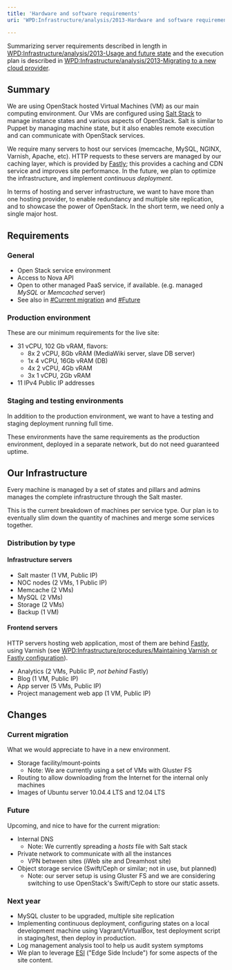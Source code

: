 ```yaml
---
title: 'Hardware and software requirements'
uri: 'WPD:Infrastructure/analysis/2013-Hardware and software requirements'

---
```

Summarizing server requirements described in length in [WPD:Infrastructure/analysis/2013-Usage and future state](/WPD:Infrastructure/analysis/2013-Usage_and_future_state) and the execution plan is described in [WPD:Infrastructure/analysis/2013-Migrating to a new cloud provider](/WPD:Infrastructure/analysis/2013-Migrating_to_a_new_cloud_provider).

## Summary

We are using OpenStack hosted Virtual Machines (VM) as our main computing environment. Our VMs are configured using [Salt Stack](http://saltstack.com) to manage instance states and various aspects of OpenStack. Salt is similar to Puppet by managing machine state, but it also enables remote execution and can communicate with OpenStack services.

We require many servers to host our services (memcache, MySQL, NGINX, Varnish, Apache, etc). HTTP requests to these servers are managed by our caching layer, which is provided by [Fastly](http://fastly.com); this provides a caching and CDN service and improves site performance. In the future, we plan to optimize the infrastructure, and implement *continuous deployment*.

In terms of hosting and server infrastructure, we want to have more than one hosting provider, to enable redundancy and multiple site replication, and to showcase the power of OpenStack. In the short term, we need only a single major host.

## Requirements

### General

-   Open Stack service environment
-   Access to Nova API
-   Open to other managed PaaS service, if available. (e.g. managed *MySQL* or *Memcached* server)
-   See also in [\#Current migration](#Current_migration) and [\#Future](#Future)

### Production environment

These are our minimum requirements for the live site:

-   31 vCPU, 102 Gb vRAM, flavors:
    -   8x 2 vCPU, 8Gb vRAM (MediaWiki server, slave DB server)
    -   1x 4 vCPU, 16Gb vRAM (DB)
    -   4x 2 vCPU, 4Gb vRAM
    -   3x 1 vCPU, 2Gb vRAM
-   11 IPv4 Public IP addresses

### Staging and testing environments

In addition to the production environment, we want to have a testing and staging deployment running full time.

These environments have the same requirements as the production environment, deployed in a separate network, but do not need guaranteed uptime.

## Our Infrastructure

Every machine is managed by a set of states and pillars and admins manages the complete infrastructure through the Salt master.

This is the current breakdown of machines per service type. Our plan is to eventually slim down the quantity of machines and merge some services together.

### Distribution by type

#### Infrastructure servers

-   Salt master (1 VM, Public IP)
-   NOC nodes (2 VMs, 1 Public IP)
-   Memcache (2 VMs)
-   MySQL (2 VMs)
-   Storage (2 VMs)
-   Backup (1 VM)

#### Frontend servers

HTTP servers hosting web application, most of them are behind [Fastly](http://fastly.com), using Varnish (see [WPD:Infrastructure/procedures/Maintaining Varnish or Fastly configuration](/WPD:Infrastructure/procedures/Maintaining_Varnish_or_Fastly_configuration)).

-   Analytics (2 VMs, Public IP, *not behind* Fastly)
-   Blog (1 VM, Public IP)
-   App server (5 VMs, Public IP)
-   Project management web app (1 VM, Public IP)

## Changes

### Current migration

What we would appreciate to have in a new environment.

-   Storage facility/mount-points
    -   Note: We are currently using a set of VMs with Gluster FS
-   Routing to allow downloading from the Internet for the internal only machines
-   Images of Ubuntu server 10.04.4 LTS and 12.04 LTS

### Future

Upcoming, and nice to have for the current migration:

-   Internal DNS
    -   Note: We currently spreading a *hosts* file with Salt stack
-   Private network to communicate with all the instances
    -   VPN between sites (iWeb site and Dreamhost site)
-   Object storage service (Swift/Ceph or similar; not in use, but planned)
    -   Note: our server setup is using Gluster FS and we are considering switching to use OpenStack's Swift/Ceph to store our static assets.

### Next year

-   MySQL cluster to be upgraded, multiple site replication
-   Implementing continuous deployment, configuring states on a local development machine using Vagrant/VirtualBox, test deployment script in staging/test, then deploy in production.
-   Log management analysis tool to help us audit system symptoms
-   We plan to leverage [ESI](http://en.wikipedia.org/wiki/Edge_Side_Includes) ("Edge Side Include") for some aspects of the site content.
